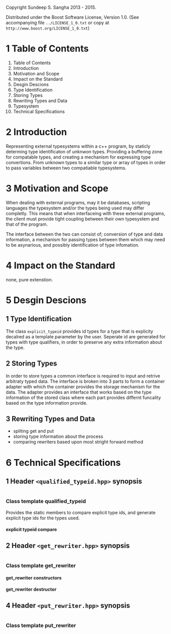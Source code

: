 Copyright Sundeep S. Sangha 2013 - 2015.

Distributed under the Boost Software License, Version 1.0.
 (See accompanying file `../LICENSE_1_0.txt` or copy at
       `http://www.boost.org/LICENSE_1_0.txt`)

1 Table of Contents
==========================================================================
1. Table of Contents
2. Introduction
3. Motivation and Scope
4. Impact on the Standard
5. Desgin Descions
  1. Type Identification
  2. Storing Types
  3. Rewriting Types and Data
  4. Typesystem
6. Technical Specifications

2 Introduction
==========================================================================
Representing external typesystems within a c++ program, by staticly
determing type identificaton of unknwon types. Providing a buffering zone
for compatable types, and creating a mechanism for expressing type
convertions. From unknown types to a similar type or array of types in
order to pass variables between two compatiable typesystems.

3 Motivation and Scope
==========================================================================
When dealing with external programs, may it be databases, scripting
languages the typesystem and/or the types being used may differ completly.
This means that when interfaceing with these external programs, the client
must provide tight coupling between their own typesystem and that of the
program.

The interface between the two can consist of; conversion of type and data
information, a mechanism for passing types between them which may need to
be asynarious, and possibly identification of type infomation.

4 Impact on the Standard
==========================================================================
none, pure extenstion.

5 Desgin Descions
==========================================================================
1 Type Identification
--------------------------------------------------------------------------
The class `explicit_typeid` provides id types for a type that is explicity
decalred as a template parameter by the user. Seperate id are generated
for types with type qualifiers, in order to preserve any extra information
about the type.

2 Storing Types
--------------------------------------------------------------------------
In order to store types a common interface is required to input and
retrive arbitraty typed data. The interface is broken into 3 parts to form
a container adapter with which the container provides the storage
mechanism for the data. The adapter provides an interface that works based
on the type information of the stored class where each part provides
differnt funcality based on the type information provide.

3 Rewriting Types and Data
--------------------------------------------------------------------------
* spliting get and put
* storing type information about the process
* comparing rewriters based upon most stright forward method

6 Technical Specifications
==========================================================================
1 Header `<qualified_typeid.hpp>` synopsis
--------------------------------------------------------------------------
```c++
```

### Class template qualified\_typeid
Provides the static members to compare explicit type ids, and generate
explicit type ids for the types used.

#### explicit typeid compare

2 Header `<get_rewriter.hpp>` synopsis
--------------------------------------------------------------------------
```c++
```

### Class template get\_rewriter
#### get\_rewriter constructors
#### get\_rewriter destructor

4 Header `<put_rewriter.hpp>` synopsis
--------------------------------------------------------------------------
```c++
```

### Class template put\_rewriter
